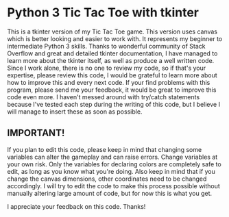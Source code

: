 # Python 3 Tic Tac Toe with tkinter

This is a tkinter version of my Tic Tac Toe game. This version uses canvas
which is better looking and easier to work with. It represents my beginner
to intermediate Python 3 skills. Thanks to wonderful community of Stack
Overflow and great and detailed tkinter documentation, I have managed to
learn more about the tkinter itself, as well as produce a well written code.
Since I work alone, there is no one to review my code, so if that's your
expertise, please review this code, I would be grateful to learn more about
how to improve this and every next code.
If your find problems with this program, please send me your feedback, it
would be great to improve this code even more.
I haven't messed around with try/catch statements because I've tested each
step during the writing of this code, but I believe I will manage to insert
these as soon as possible.

## IMPORTANT!

If you plan to edit this code, please keep in mind that changing
some variables can alter the gameplay and can raise errors. Change variables
at your own risk. Only the variables for declaring colors are completely safe
to edit, as long as you know what you're doing.
Also keep in mind that if you change the canvas dimensions, other coordinates
need to be changed accordingly. I will try to edit the code to make this
process possible without manually altering large amount of code, but for now
this is what you get.

I appreciate your feedback on this code. Thanks! 
